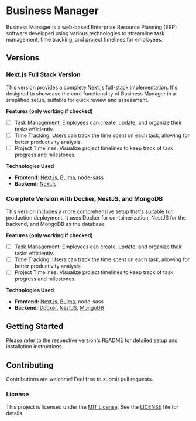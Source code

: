 # Business Manager

Business Manager is a web-based Enterprise Resource Planning (ERP) software developed using various technologies to streamline task management, time tracking, and project timelines for employees.

## Versions

### Next.js Full Stack Version

This version provides a complete Next.js full-stack implementation. It's designed to showcase the core functionality of Business Manager in a simplified setup, suitable for quick review and assessment.

**Features (only working if checked)**

- [ ] Task Management: Employees can create, update, and organize their tasks efficiently.
- [ ] Time Tracking: Users can track the time spent on each task, allowing for better productivity analysis.
- [ ] Project Timelines: Visualize project timelines to keep track of task progress and milestones.

**Technologies Used**

- **Frontend:** [Next.js](https://nextjs.org/), [Bulma](https://bulma.io/), node-sass
- **Backend:** [Next.js](https://nextjs.org/)

### Complete Version with Docker, NestJS, and MongoDB

This version includes a more comprehensive setup that's suitable for production deployment. It uses Docker for containerization, NestJS for the backend, and MongoDB as the database.

**Features (only working if checked)**

- [ ] Task Management: Employees can create, update, and organize their tasks efficiently.
- [ ] Time Tracking: Users can track the time spent on each task, allowing for better productivity analysis.
- [ ] Project Timelines: Visualize project timelines to keep track of task progress and milestones.

**Technologies Used**

- **Frontend:** [Next.js](https://nextjs.org/), [Bulma](https://bulma.io/), node-sass
- **Backend:** [Docker](https://www.docker.com/), [NestJS](https://nestjs.com/), [MongoDB](https://www.mongodb.com/)

## Getting Started

Please refer to the respective version's README for detailed setup and installation instructions.

## Contributing

Contributions are welcome! Feel free to submit pull requests.

### License

This project is licensed under the [MIT License](LICENSE). See the [LICENSE](LICENSE) file for details.
